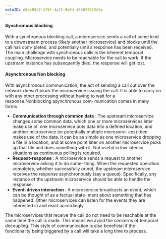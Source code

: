 ```yaml
---
noteID: e9ac93d2-1f9f-4a72-9e94-1630746f2d5a
---
```


#### Synchronous blocking
With a synchronous blocking call, a microservice sends a call of some kind to a downstream process (likely another microservice) and blocks until the call has com‐ pleted, and potentially until a response has been received. The main challenge with synchronous calls is the inherent temporal coupling. Microservice needs to be reachable for the call to work. If the upstream instance has subsequently died, the response will get lost.

#### Asynchronous Non blocking
With asynchronous communication, the act of sending a call out over the network doesn’t block the microservice issuing the call. It is able to carry on with any other processing without having to wait for a response.Nonblocking asynchronous com‐ munication comes in many forms
- **Communication through common data** : The upstream microservice changes some common data, which one or more microservices later make use of. one microservice puts data into a defined location, and another microservice (or potentially multiple microservi‐ ces) then makes use of the data. It can be as simple as one microservice dropping a file in a location, and at some point later on another microservice picks up that file and does something with it. Not useful in low latency situations as continuous polling is required.
- **Request-response** : A microservice sends a request to another microservice asking it to do some‐ thing. When the requested operation completes, whether successfully or not, the upstream microservice receives the response asynchronously (say a queue). Specifically, any instance of the upstream microservice should be able to handle the response.
- **Event-driven interaction** : A microservice broadcasts an event, which can be thought of as a factual state‐ ment about something that has happened. Other microservices can listen for the events they are interested in and react accordingly.

The microservices that receive the call do not need to be reachable at the same time the call is made. This means we avoid the concerns of temporal decoupling. This style of communication is also beneficial if the functionality being triggered by a call will take a long time to process.

